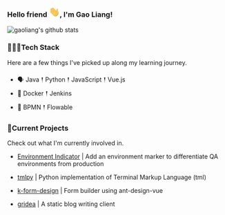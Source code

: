 ### Hello friend <img src="https://github.com/gaoliang/gaoliang/blob/master/Hi.gif" width="25px">, I'm Gao Liang! 

![gaoliang's github stats](https://github-readme-stats.vercel.app/api?username=gaoliang)

<!--
**gaoliang/gaoliang** is a ✨ _special_ ✨ repository because its `README.md` (this file) appears on your GitHub profile.

Here are some ideas to get you started:

- 🔭 I’m currently working on ...
- 🌱 I’m currently learning ...
- 👯 I’m looking to collaborate on ...
- 🤔 I’m looking for help with ...
- 💬 Ask me about ...
- 📫 How to reach me: ...
- 😄 Pronouns: ...
- ⚡ Fun fact: ...
-->

### 👨🏽‍💻Tech Stack

<p>
Here are a few things I've picked up along my learning journey.
</p>

- 🗣 Java 𒑰 Python 𒑰 JavaScript 𒑰 Vue.js
- 🌱 Docker 𒑰 Jenkins
- 🎒 BPMN 𒑰 Flowable



### 🚧Current Projects

Check out what I'm currently involved in.

- [Environment Indicator](https://github.com/gaoliang/env-indicator) | Add an environment marker to differentiate QA environments from production

- [tmlpy](https://github.com/gaoliang/tmlpy) | Python implementation of Terminal Markup Language (tml)

- [k-form-design](https://github.com/Kchengz/k-form-design) | Form builder using ant-design-vue

- [gridea](https://github.com/getgridea/gridea) | A static blog writing client
